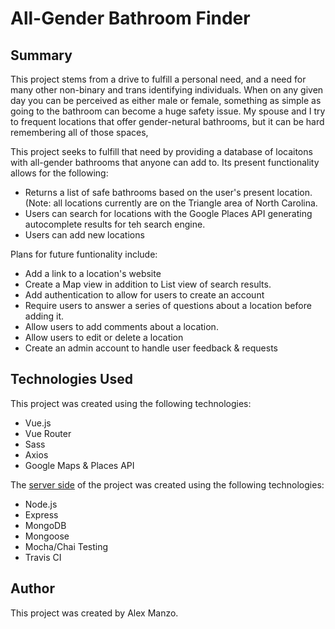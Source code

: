 <h1>All-Gender Bathroom Finder</h1>

<h2>Summary</h2>
<p>This project stems from a drive to fulfill a personal need, and a need for many other non-binary and trans identifying individuals. When on any given day you can be perceived as either male or female, something as simple as going to the bathroom can become a huge safety issue. My spouse and I try to frequent locations that offer gender-netural bathrooms, but it can be hard remembering all of those spaces,</p>
<p>This project seeks to fulfill that need by providing a database of locaitons with all-gender bathrooms that anyone can add to. Its present functionality allows for the following:</p>
<ul>
  <li>Returns a list of safe bathrooms based on the user's present location. (Note: all locations currently are on the Triangle area of North Carolina.</li>
  <li>Users can search for locations with the Google Places API generating autocomplete results for teh search engine.</li>
  <li>Users can add new locations</li>
</ul>
<p>Plans for future funtionality include:</p>
<ul>
  <li>Add a link to a location's website</li>
  <li>Create a Map view in addition to List view of search results.</li>
  <li>Add authentication to allow for users to create an account</li>
  <li>Require users to answer a series of questions about a location before adding it.</li>
  <li>Allow users to add comments about a location.</li>
  <li>Allow users to edit or delete a location</li>
  <li>Create an admin account to handle user feedback & requests</li>
</ul>

<h2>Technologies Used</h2>
<p>This project was created using the following technologies:</p>
<ul>
<li>Vue.js</li>
<li>Vue Router</li>
<li>Sass</li>
<li>Axios</li>
<li>Google Maps & Places API</li>
</ul>
<p>The <a href="https://github.com/alexmanzo/bathroom-finder-server">server side</a> of the project was created using the following technologies:</p>
<ul>
<li>Node.js</li>
<li>Express</li>
<li>MongoDB</li>
<li>Mongoose</li>
  <li>Mocha/Chai Testing</li>
  <li>Travis CI</li>
</ul>
<h2>Author</h2>
<p>This project was created by Alex Manzo.</p>
